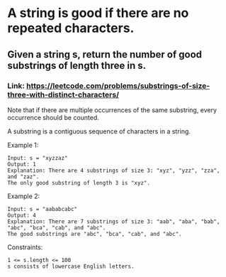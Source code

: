 # A string is good if there are no repeated characters.

## Given a string s​​​​​, return the number of good substrings of length three in s​​​​​​.

### Link: https://leetcode.com/problems/substrings-of-size-three-with-distinct-characters/

Note that if there are multiple occurrences of the same substring, every occurrence should be counted.

A substring is a contiguous sequence of characters in a string.

 

Example 1:
```
Input: s = "xyzzaz"
Output: 1
Explanation: There are 4 substrings of size 3: "xyz", "yzz", "zza", and "zaz". 
The only good substring of length 3 is "xyz".
```
Example 2:
```
Input: s = "aababcabc"
Output: 4
Explanation: There are 7 substrings of size 3: "aab", "aba", "bab", "abc", "bca", "cab", and "abc".
The good substrings are "abc", "bca", "cab", and "abc".
 ```

Constraints:
```
1 <= s.length <= 100
s​​​​​​ consists of lowercase English letters.
```